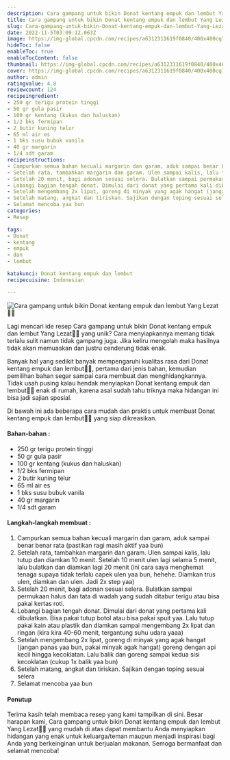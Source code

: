 ```yaml
---
description: Cara gampang untuk bikin Donat kentang empuk dan lembut Yang Lezat"
title: Cara gampang untuk bikin Donat kentang empuk dan lembut Yang Lezat
slug: Cara-gampang-untuk-bikin-Donat-kentang-empuk-dan-lembut-Yang-Lezat
date: 2022-11-5T03:09:12.063Z
image: https://img-global.cpcdn.com/recipes/a6312311619f0840/400x400cq70/photo.jpg
hideToc: false
enableToc: true
enableTocContent: false
thumbnail: https://img-global.cpcdn.com/recipes/a6312311619f0840/400x400cq70/photo.jpg
cover: https://img-global.cpcdn.com/recipes/a6312311619f0840/400x400cq70/photo.jpg
author: admin
ratingvalue: 4.8
reviewcount: 124
recipeingredient:
- 250 gr terigu protein tinggi
- 50 gr gula pasir
- 100 gr kentang (kukus dan haluskan)
- 1/2 bks fermipan
- 2 butir kuning telur
- 65 ml air es
- 1 bks susu bubuk vanila
- 40 gr margarin
- 1/4 sdt garam
recipeinstructions:
- Campurkan semua bahan kecuali margarin dan garam, aduk sampai benar benar rata (pastikan ragi masih aktif yaa bun)
- Setelah rata, tambahkan margarin dan garam. Ulen sampai kalis, lalu tutup dan diamkan 10 menit. Setelah 10 menit ulen lagi selama 5 menit, lalu bulatkan dan diamkan lagi 20 menit (ini cara saya menghemat tenaga supaya tidak terlalu capek ulen yaa bun, hehehe. Diamkan trus ulen, diamkan dan ulen. Jadi 2x step yaa)
- Setelah 20 menit, bagi adonan sesuai selera. Bulatkan sampai permukaan halus dan tata di wadah yang sudah ditabur terigu atau bisa pakai kertas roti.
- Lobangi bagian tengah donat. Dimulai dari donat yang pertama kali dibulatkan. Bisa pakai tutup botol atau bisa pakai spuit yaa. Lalu tutup pakai kain atau plastik dan diamkan sampai mengembang 2x lipat dan ringan (kira kira 40-60 menit, tergantung suhu udara yaaa)
- Setelah mengembang 2x lipat, goreng di minyak yang agak hangat (jangan panas yaa bun, pakai minyak agak hangat) goreng dengan api kecil hingga kecoklatan. Lalu balik dan goreng sampai kedua sisi kecoklatan (cukup 1x balik yaa bun)
- Setelah matang, angkat dan tiriskan. Sajikan dengan toping sesuai selera
- Selamat mencoba yaa bun
categories:
- Resep

tags:
- Donat
- kentang
- empuk
- dan
- lembut

katakunci: Donat kentang empuk dan lembut
recipecuisine: Indonesian

---
```


![Cara gampang untuk bikin Donat kentang empuk dan lembut Yang Lezat👩‍🍳](https://img-global.cpcdn.com/recipes/a6312311619f0840/400x400cq70/photo.jpg)

Lagi mencari ide resep Cara gampang untuk bikin Donat kentang empuk dan lembut Yang Lezat👩‍🍳 yang unik? Cara menyiapkannya memang tidak terlalu sulit namun tidak gampang juga. Jika keliru mengolah maka hasilnya tidak akan memuaskan dan justru cenderung tidak enak.

Banyak hal yang sedikit banyak mempengaruhi kualitas rasa dari Donat kentang empuk dan lembut👩‍🍳, pertama dari jenis bahan, kemudian pemilihan bahan segar sampai cara membuat dan menghidangkannya. Tidak usah pusing kalau hendak menyiapkan Donat kentang empuk dan lembut👩‍🍳 enak di rumah, karena asal sudah tahu triknya maka hidangan ini bisa jadi sajian spesial.

Di bawah ini ada beberapa cara mudah dan praktis untuk membuat Donat kentang empuk dan lembut👩‍🍳 yang siap dikreasikan.

<!--inarticleads1-->

#### Bahan-bahan :

- 250 gr terigu protein tinggi
- 50 gr gula pasir
- 100 gr kentang (kukus dan haluskan)
- 1/2 bks fermipan
- 2 butir kuning telur
- 65 ml air es
- 1 bks susu bubuk vanila
- 40 gr margarin
- 1/4 sdt garam

<!--inarticleads2-->

#### Langkah-langkah membuat :

1. Campurkan semua bahan kecuali margarin dan garam, aduk sampai benar benar rata (pastikan ragi masih aktif yaa bun)
1. Setelah rata, tambahkan margarin dan garam. Ulen sampai kalis, lalu tutup dan diamkan 10 menit. Setelah 10 menit ulen lagi selama 5 menit, lalu bulatkan dan diamkan lagi 20 menit (ini cara saya menghemat tenaga supaya tidak terlalu capek ulen yaa bun, hehehe. Diamkan trus ulen, diamkan dan ulen. Jadi 2x step yaa)
1. Setelah 20 menit, bagi adonan sesuai selera. Bulatkan sampai permukaan halus dan tata di wadah yang sudah ditabur terigu atau bisa pakai kertas roti.
1. Lobangi bagian tengah donat. Dimulai dari donat yang pertama kali dibulatkan. Bisa pakai tutup botol atau bisa pakai spuit yaa. Lalu tutup pakai kain atau plastik dan diamkan sampai mengembang 2x lipat dan ringan (kira kira 40-60 menit, tergantung suhu udara yaaa)
1. Setelah mengembang 2x lipat, goreng di minyak yang agak hangat (jangan panas yaa bun, pakai minyak agak hangat) goreng dengan api kecil hingga kecoklatan. Lalu balik dan goreng sampai kedua sisi kecoklatan (cukup 1x balik yaa bun)
1. Setelah matang, angkat dan tiriskan. Sajikan dengan toping sesuai selera
1. Selamat mencoba yaa bun

#### Penutup

Terima kasih telah membaca resep yang kami tampilkan di sini. Besar harapan kami, Cara gampang untuk bikin Donat kentang empuk dan lembut Yang Lezat👩‍🍳 yang mudah di atas dapat membantu Anda menyiapkan hidangan yang enak untuk keluarga/teman maupun menjadi inspirasi bagi Anda yang berkeinginan untuk berjualan makanan. Semoga bermanfaat dan selamat mencoba!